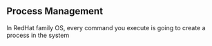 ## Process Management 


In RedHat family OS, every command you execute is going to create a process in the system